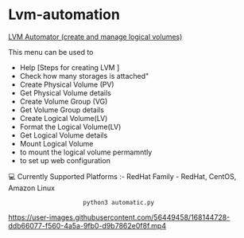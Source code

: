 # Lvm-automation
[LVM Automator (create and manage logical volumes)](https://www.linkedin.com/posts/parthanaboina-praveen_iiecbylw-vimaldaga-righteducation-activity-6836402090080911360-hw9M?utm_source=linkedin_share&utm_medium=member_desktop_web
) 


This menu can be used to

   - Help [Steps for creating LVM ]
   - Check how many storages is attached"
   - Create Physical Volume (PV)
   - Get Physical Volume details
   - Create Volume Group (VG)
   - Get Volume Group details
   - Create Logical Volume(LV)
   - Format the Logical Volume(LV)
   - Get Logical Volume details
   - Mount Logical Volume
   - to mount the logical volume permamntly
   - to set up web configuration 
        
💻 Currently Supported Platforms :-
  RedHat Family -
    RedHat,
    CentOS,
    Amazon Linux
    
                         python3 automatic.py
    
    

https://user-images.githubusercontent.com/56449458/168144728-ddb66077-f560-4a5a-9fb0-d9b7862e0f8f.mp4


